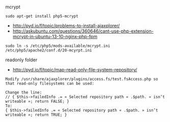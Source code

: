 

mcrypt
```
sudo apt-get install php5-mcrypt
```

- http://pyd.io/f/topic/problems-to-install-ajaxplorer/
- http://askubuntu.com/questions/360646/cant-use-php-extension-mcrypt-in-ubuntu-13-10-nginx-php-fpm
```
sudo ln -s /etc/php5/mods-available/mcrypt.ini /etc/php5/apache2/conf.d/20-mcyrpt.ini
```

readonly folder
- http://pyd.io/f/topic/map-read-only-file-system-repository/
```
Modify /usr/share/ajaxplorer/plugins/access.fs/test.fsAccess.php so that read-only filesystems can be used:

Change the line:
// { $this->failedInfo .= « Selected repository path « .$path. » isn’t writeable »; return FALSE; }
To:
{ $this->failedInfo .= « Selected repository path « .$path. » isn’t writeable »; return TRUE; }
```
